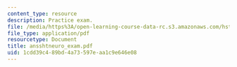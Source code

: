 ```yaml
---
content_type: resource
description: Practice exam.
file: /media/https%3A/open-learning-course-data-rc.s3.amazonaws.com/hst-131-introduction-to-neuroscience-fall-2005/1cdd39c489bd4a73597eaa1c9e646e08_ansshtneuro_exam.pdf
file_type: application/pdf
resourcetype: Document
title: ansshtneuro_exam.pdf
uid: 1cdd39c4-89bd-4a73-597e-aa1c9e646e08
---
```

